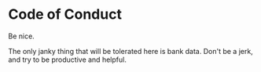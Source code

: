 # Code of Conduct

Be nice.

The only janky thing that will be tolerated here is bank data. Don't be a jerk, and try to be productive and helpful.
